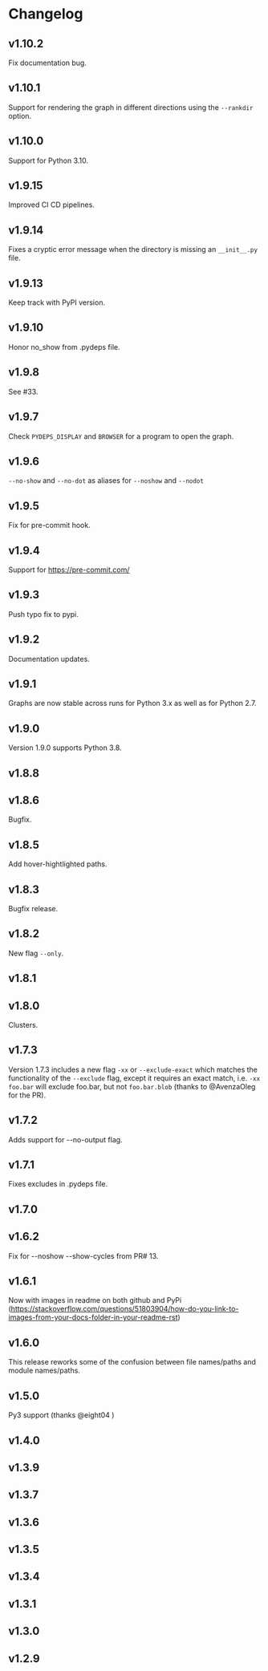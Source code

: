 # Changelog

## v1.10.2

Fix documentation bug.

## v1.10.1

Support for rendering the graph in different directions using the `--rankdir`
option.

## v1.10.0

Support for Python 3.10.

## v1.9.15

Improved CI CD pipelines.

## v1.9.14

Fixes a cryptic error message when the directory is missing an `__init__.py` file.

## v1.9.13

Keep track with PyPI version.

## v1.9.10

Honor no_show from .pydeps file.

## v1.9.8

See #33.

## v1.9.7

Check ``PYDEPS_DISPLAY`` and ``BROWSER`` for a program to open the graph.

## v1.9.6

``--no-show`` and ``--no-dot`` as aliases for ``--noshow``
and ``--nodot``

## v1.9.5

Fix for pre-commit hook.

## v1.9.4

Support for https://pre-commit.com/

## v1.9.3

Push typo fix to pypi.

## v1.9.2

Documentation updates.

## v1.9.1

Graphs are now stable across runs for Python 3.x as well as for Python 2.7.

## v1.9.0

Version 1.9.0 supports Python 3.8.

## v1.8.8



## v1.8.6

Bugfix.

## v1.8.5

Add hover-hightlighted paths.

## v1.8.3

Bugfix release.

## v1.8.2

New flag `--only`.

## v1.8.1



## v1.8.0

Clusters.

## v1.7.3

Version 1.7.3 includes a new flag ``-xx`` or ``--exclude-exact`` which matches the functionality of the ``--exclude`` flag,
except it requires an exact match, i.e. ``-xx foo.bar`` will exclude foo.bar, but not ``foo.bar.blob`` (thanks to
@AvenzaOleg for the PR).

## v1.7.2

Adds support for --no-output flag.

## v1.7.1

Fixes excludes in .pydeps file.

## v1.7.0



## v1.6.2

Fix for --noshow --show-cycles from PR# 13.

## v1.6.1

Now with images in readme on both github and PyPi (https://stackoverflow.com/questions/51803904/how-do-you-link-to-images-from-your-docs-folder-in-your-readme-rst)

## v1.6.0

This release reworks some of the confusion between file names/paths and module names/paths.

## v1.5.0

Py3 support (thanks @eight04 )

## v1.4.0



## v1.3.9



## v1.3.7



## v1.3.6



## v1.3.5



## v1.3.4



## v1.3.1



## v1.3.0



## v1.2.9


